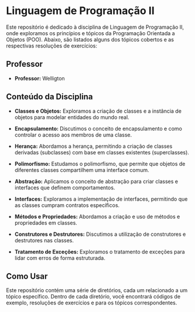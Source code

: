 # Linguagem de Programação II

Este repositório é dedicado à disciplina de Linguagem de Programação II, onde exploramos os princípios e tópicos da Programação Orientada a Objetos (POO). Abaixo, são listados alguns dos tópicos cobertos e as respectivas resoluções de exercícios:

## Professor
- **Professor:** Welligton

## Conteúdo da Disciplina

- **Classes e Objetos:** Exploramos a criação de classes e a instância de objetos para modelar entidades do mundo real.

- **Encapsulamento:** Discutimos o conceito de encapsulamento e como controlar o acesso aos membros de uma classe.

- **Herança:** Abordamos a herança, permitindo a criação de classes derivadas (subclasses) com base em classes existentes (superclasses).

- **Polimorfismo:** Estudamos o polimorfismo, que permite que objetos de diferentes classes compartilhem uma interface comum.

- **Abstração:** Aplicamos o conceito de abstração para criar classes e interfaces que definem comportamentos.

- **Interfaces:** Exploramos a implementação de interfaces, permitindo que as classes cumpram contratos específicos.

- **Métodos e Propriedades:** Abordamos a criação e uso de métodos e propriedades em classes.

- **Construtores e Destrutores:** Discutimos a utilização de construtores e destrutores nas classes.

- **Tratamento de Exceções:** Exploramos o tratamento de exceções para lidar com erros de forma estruturada.

## Como Usar

Este repositório contém uma série de diretórios, cada um relacionado a um tópico específico. Dentro de cada diretório, você encontrará códigos de exemplo, resoluções de exercícios e para os tópicos correspondentes.